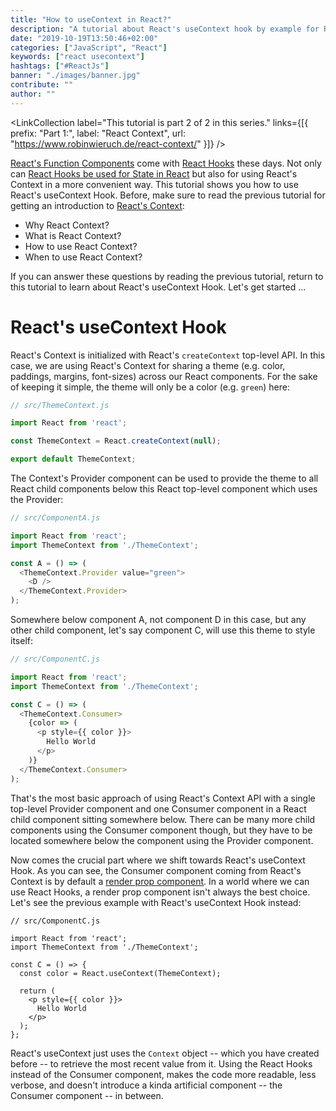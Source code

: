 ```yaml
---
title: "How to useContext in React?"
description: "A tutorial about React's useContext hook by example for React's Context. The useReducer helps you to access React's Context in any function component below your Context Provider ..."
date: "2019-10-19T13:50:46+02:00"
categories: ["JavaScript", "React"]
keywords: ["react usecontext"]
hashtags: ["#ReactJs"]
banner: "./images/banner.jpg"
contribute: ""
author: ""
---
```


<Sponsorship />

<LinkCollection label="This tutorial is part 2 of 2 in this series." links={[{ prefix: "Part 1:", label: "React Context", url: "https://www.robinwieruch.de/react-context/" }]} />

[React's Function Components](https://www.robinwieruch.de/react-function-component) come with [React Hooks](https://www.robinwieruch.de/react-hooks) these days. Not only can [React Hooks be used for State in React](https://www.robinwieruch.de/react-state) but also for using React's Context in a more convenient way. This tutorial shows you how to use React's useContext Hook. Before, make sure to read the previous tutorial for getting an introduction to [React's Context](https://www.robinwieruch.de/react-context/):

* Why React Context?
* What is React Context?
* How to use React Context?
* When to use React Context?

If you can answer these questions by reading the previous tutorial, return to this tutorial to learn about React's useContext Hook. Let's get started ...

# React's useContext Hook

React's Context is initialized with React's `createContext` top-level API. In this case, we are using React's Context for sharing a theme (e.g. color, paddings, margins, font-sizes) across our React components. For the sake of keeping it simple, the theme will only be a color (e.g. `green`) here:

```javascript
// src/ThemeContext.js

import React from 'react';

const ThemeContext = React.createContext(null);

export default ThemeContext;
```

The Context's Provider component can be used to provide the theme to all React child components below this React top-level component which uses the Provider:

```javascript
// src/ComponentA.js

import React from 'react';
import ThemeContext from './ThemeContext';

const A = () => (
  <ThemeContext.Provider value="green">
    <D />
  </ThemeContext.Provider>
);
```

Somewhere below component A, not component D in this case, but any other child component, let's say component C, will use this theme to style itself:

```javascript
// src/ComponentC.js

import React from 'react';
import ThemeContext from './ThemeContext';

const C = () => (
  <ThemeContext.Consumer>
    {color => (
      <p style={{ color }}>
        Hello World
      </p>
    )}
  </ThemeContext.Consumer>
);
```

That's the most basic approach of using React's Context API with a single top-level Provider component and one Consumer component in a React child component sitting somewhere below. There can be many more child components using the Consumer component though, but they have to be located somewhere below the component using the Provider component.

Now comes the crucial part where we shift towards React's useContext Hook. As you can see, the Consumer component coming from React's Context is by default a [render prop component](https://www.robinwieruch.de/react-render-props). In a world where we can use React Hooks, a render prop component isn't always the best choice. Let's see the previous example with React's useContext Hook instead:

```javascript{7}
// src/ComponentC.js

import React from 'react';
import ThemeContext from './ThemeContext';

const C = () => {
  const color = React.useContext(ThemeContext);

  return (
    <p style={{ color }}>
      Hello World
    </p>
  );
};
```

React's useContext just uses the `Context` object -- which you have created before -- to retrieve the most recent value from it. Using the React Hooks instead of the Consumer component, makes the code more readable, less verbose, and doesn't introduce a kinda artificial component -- the Consumer component -- in between.


